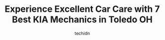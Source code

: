 ---
layout: ampstory
image: https://images.unsplash.com/photo-1560282804-f99219ad8de3?ixlib=rb-4.0.3&ixid=MnwxMjA3fDB8MHxwaG90by1wYWdlfHx8fGVufDB8fHx8&auto=format&fit=crop&w=640&h=853&q=80
author: techidn
featured: false
description: Experience the excellence of automotive service by visiting the 7 best KIA Mechanic in Toledo OH, USA. With their expertise, attention to detail, and commitment to customer satisfaction, you
title: Experience Excellent Car Care with 7 Best KIA Mechanics in Toledo OH
cover:
   title: Experience Excellent Car Care with 7 Best KIA Mechanics in Toledo OH
   subtitle: Rickpate
   background: https://images.unsplash.com/photo-1560282804-f99219ad8de3?ixlib=rb-4.0.3&ixid=MnwxMjA3fDB8MHxwaG90by1wYWdlfHx8fGVufDB8fHx8&auto=format&fit=crop&w=640&h=853&q=80

pages: 
 - layout: thirds
   top: <h1>#1 Yark Auto Group</h1>
   bottom: "<p>While I have loved my vehicle and the help that yark has given me the almost two years Ive had my vehicle, the service department has somewhat let me down… I took my</p>"
   background: https://www.knot35.com/toplist/wp-content/uploads/2023/06/best-kia-mechanic-1-in-toledo-oh-1685839330.jpeg
   backgroundblur: true
 - layout: thirds
   top: <h1>#2 A-1 Automotive And Salvage</h1>
   bottom: "<p>4093 N Detroit Ave, Toledo, OH 43612, United States</p>"
   background: https://www.knot35.com/toplist/wp-content/uploads/2023/06/best-kia-mechanic-2-in-toledo-oh-1685839331.jpeg
   cta:
      link: https://www.knot35.com/toplist/experience-excellent-car-care-with-7-best-kia-mechanics-in-toledo-oh/
      text: Experience Excellent Car Care with 7 Best KIA Mechanics in Toledo OH
 - layout: thirds
   top: <h1>#3 Earl Bros</h1>
   bottom: "<p>4216 Secor Rd, Toledo, OH 43623, United States</p>"
   background: https://www.knot35.com/toplist/wp-content/uploads/2023/06/best-kia-mechanic-3-in-toledo-oh-1685839331.jpeg
   cta:
      link: https://www.knot35.com/toplist/experience-excellent-car-care-with-7-best-kia-mechanics-in-toledo-oh/
      text: Experience Excellent Car Care with 7 Best KIA Mechanics in Toledo OH
 - layout: thirds
   top: <h1>#4 Orras Automotive Service - Toledo</h1>
   bottom: "<p>2840 Tremainsville Rd, Toledo, OH 43613, United States</p>"
   background: https://images.unsplash.com/photo-1597773150796-e5c14ebecbf5?ixlib=rb-4.0.3&ixid=MnwxMjA3fDB8MHxwaG90by1wYWdlfHx8fGVufDB8fHx8&auto=format&fit=crop&w=640&h=853&q=80
   cta:
      link: https://www.knot35.com/toplist/experience-excellent-car-care-with-7-best-kia-mechanics-in-toledo-oh/
      text: Experience Excellent Car Care with 7 Best KIA Mechanics in Toledo OH
 - layout: thirds
   top: <h1>#5 Taylor Body Shop</h1>
   bottom: "<p>111 14th St, Toledo, OH 43604, United States</p>"
   background: https://images.unsplash.com/photo-1510906594845-bc082582c8cc?ixlib=rb-4.0.3&ixid=MnwxMjA3fDB8MHxwaG90by1wYWdlfHx8fGVufDB8fHx8&auto=format&fit=crop&w=640&h=853&q=80
   cta:
      link: https://www.knot35.com/toplist/experience-excellent-car-care-with-7-best-kia-mechanics-in-toledo-oh/
      text: Experience Excellent Car Care with 7 Best KIA Mechanics in Toledo OH
 - layout: thirds
   top: <h1>#6 nedeski auto works</h1>
   bottom: "<p>5062 Lewis Ave, Toledo, OH 43612, United States</p>"
   background: https://images.unsplash.com/photo-1553949345-eb786bb3f7ba?ixlib=rb-4.0.3&ixid=MnwxMjA3fDB8MHxwaG90by1wYWdlfHx8fGVufDB8fHx8&auto=format&fit=crop&w=640&h=853&q=80
   cta:
      link: https://www.knot35.com/toplist/experience-excellent-car-care-with-7-best-kia-mechanics-in-toledo-oh/
      text: Experience Excellent Car Care with 7 Best KIA Mechanics in Toledo OH
 - layout: thirds
   top: <h1>#7 Taylor Automotive Family</h1>
   bottom: "<p>6256 Central Ave, Toledo, OH 43615, United States</p>"
   background: https://images.unsplash.com/photo-1534312527009-56c7016453e6?ixlib=rb-4.0.3&ixid=MnwxMjA3fDB8MHxwaG90by1wYWdlfHx8fGVufDB8fHx8&auto=format&fit=crop&w=640&h=853&q=80
   cta:
      link: https://www.knot35.com/toplist/experience-excellent-car-care-with-7-best-kia-mechanics-in-toledo-oh/
      text: Experience Excellent Car Care with 7 Best KIA Mechanics in Toledo OH
 - layout: thirds
   middle: Continue reading...
   background: https://images.unsplash.com/photo-1536745287225-21d689278fd1?ixlib=rb-4.0.3&ixid=MnwxMjA3fDB8MHxwaG90by1wYWdlfHx8fGVufDB8fHx8&auto=format&fit=crop&w=640&h=853&q=80
   cta:
      link: https://www.knot35.com/toplist/experience-excellent-car-care-with-7-best-kia-mechanics-in-toledo-oh/
      text: Experience Excellent Car Care with 7 Best KIA Mechanics in Toledo OH
      
---
